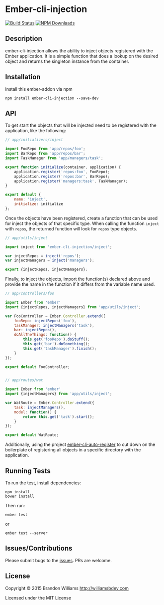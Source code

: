 # Ember-cli-injection

[![Build Status][]](https://travis-ci.org/williamsbdev/ember-cli-injection)
[![NPM Downlaads][]](https://www.npmjs.org/package/ember-cli-injection)

## Description

ember-cli-injection allows the ability to inject objects registered with
the Ember application. It is a simple function that does a lookup on the
desired object and returns the singleton instance from the container.

## Installation

Install this ember-addon via npm

    npm install ember-cli-injection --save-dev

## API

To get start the objects that will be injected need to be registered with
the application, like the following:

```javascript
// app/initializers/inject

import FooRepo from 'app/repos/foo';
import BarRepo from 'app/repos/bar';
import TaskManager from 'app/managers/task';

export function initialize(container, application) {
    application.register('repos:foo', FooRepo);
    application.register('repos:bar', BarRepo);
    application.register('managers:task', TaskManager);
}

export default {
    name: 'inject',
    initialize: initialize
};
```

Once the objects have been registered, create a function that can be used
for inject the objects of that specific type. When calling the function
`inject` with `repos`, the returned function will look for `repos` type
objects.


```javascript
// app/utils/inject

import inject from 'ember-cli-injection/inject';

var injectRepos = inject('repos');
var injectManagers = inject('managers');

export {injectRepos, injectManagers};
```

Finally, to inject the objects, import the function(s) declared above and
provide the name in the function if it differs from the variable name used.

```javascript
// app/controllers/foo

import Ember from 'ember'
import {injectRepos, injectManagers} from 'app/utils/inject';

var FooController = Ember.Controller.extend({
    fooRepo: injectRepos('foo'),
    taskManager: injectManagers('task'),
    bar: injectRepos(),
    doAllTheThings: function() {
        this.get('fooRepo').doStuff();
        this.get('bar').doSomething();
        this.get('taskManager').finish();
    }
});

export default FooController;
```

```javascript

// app/routes/wat

import Ember from 'ember'
import {injectManagers} from 'app/utils/inject';

var WatRoute = Ember.Controller.extend({
    task: injectManagers(),
    model: function() {
        return this.get('task').start();
    }
});

export default WatRoute;
```


Additionally, using the project
[ember-cli-auto-register](https://github.com/williamsbdev/ember-cli-auto-register)
to cut down on the boilerplate of registering all objects in a specific
directory with the application.

## Running Tests

To run the test, install dependencies:

    npm install
    bower install

Then run:

    ember test

or

    ember test --server

## Issues/Contributions

Please submit bugs to the [issues](https://github.com/williamsbdev/ember-cli-injection/issues).
PRs are welcome.

## License

Copyright © 2015 Brandon Williams http://williamsbdev.com

Licensed under the MIT License

[Build Status]: https://travis-ci.org/williamsbdev/ember-cli-injection.svg?branch=master
[NPM Downlaads]: https://img.shields.io/npm/dm/ember-cli-injection.svg
